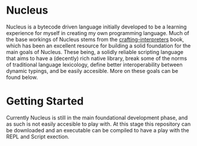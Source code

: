 # Nucleus
Nucleus is a bytecode driven language initially developed to be a learning experience for myself in creating my own programming language. Much of the base workings of Nucleus stems from the [crafting-interpreters](https://craftinginterpreters.com/) book, which has been an excellent resource for building a solid foundation for the main goals of Nucleus. These being, a solidly reliable scripting language that aims to have a (decently) rich native library, break some of the norms of traditional language lexicology, define better interoperability between dynamic typings, and be easily accesible. More on these goals can be found below.

# Getting Started
Currently Nucleus is still in the main foundational development phase, and as such is not easily accesible to play with. At this stage this repository can be downloaded and an executable can be compiled to have a play with the REPL and Script exection.